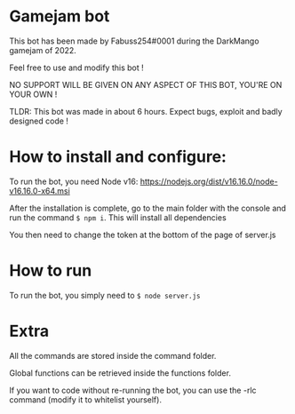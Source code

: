 # Gamejam bot


This bot has been made by Fabuss254#0001 during the DarkMango gamejam of 2022.

Feel free to use and modify this bot !

NO SUPPORT WILL BE GIVEN ON ANY ASPECT OF THIS BOT, YOU'RE ON YOUR OWN !

TLDR: This bot was made in about 6 hours. Expect bugs, exploit and badly designed code !


# How to install and configure:


To run the bot, you need Node v16: https://nodejs.org/dist/v16.16.0/node-v16.16.0-x64.msi

After the installation is complete, go to the main folder with the console and run the command ``$ npm i``. This will install all dependencies

You then need to change the token at the bottom of the page of server.js


# How to run


To run the bot, you simply need to ``$ node server.js``

# Extra


All the commands are stored inside the command folder.

Global functions can be retrieved inside the functions folder.

If you want to code without re-running the bot, you can use the -rlc command (modify it to whitelist yourself).
